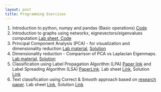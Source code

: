 ```yaml
---
layout: post
title: Programming Exercises
---
```


1. Introduction to python, numpy and pandas (Basic operations)  [Code](https://colab.research.google.com/drive/16ox0uKrTIH8nPzlRiW38VZBcKljgbRSm?usp=drive_link)
2. Introduction to graphs using networkx, eignevectors/eigenvalues computation <a href="./Graph Mining CSF426-Lab 2.pdf" target="_blank"> Lab sheet, </a> [Code](https://colab.research.google.com/drive/1RxYVackN06v3grIfimR-lynmg465cRBh?usp=drive_link)
3. Principal Component Analysis (PCA) - for visualization and dimensionality reduction [Lab material](https://drive.google.com/file/d/1vagy6Jtfcm30C9ZH1aA1dWDbSxCVW1Sp/view?usp=drive_link), [Solution](https://colab.research.google.com/drive/1DLgQOt6_f2B5YB7_nPwjNcipG3k4yEr3#scrollTo=qb-y1yrk8q3L)
4. Dimensionality reduction - Comparison of PCA vs Laplacian Eigenmaps. [Lab material](https://drive.google.com/file/d/11ovahVEaBrrY1OaPkPHXordTL1wUdtj6/view?usp=drive_link), [Solution](https://drive.google.com/file/d/1XC1O1ZBp2pXvD8DvQ6UAAGdF7QnWB2TY/view?usp=drive_link)
5. Classification using Label Propagation Algorithm (LPA) [Paper link](https://citeseerx.ist.psu.edu/document?repid=rep1&type=pdf&doi=8a6a114d699824b678325766be195b0e7b564705) and Label Spreading Algorithm (LSA) [PaperLink](https://proceedings.neurips.cc/paper_files/paper/2003/file/87682805257e619d49b8e0dfdc14affa-Paper.pdf). Lab sheet [Link](https://drive.google.com/file/d/1dCTK6e3pcGn9AdgtoJV-4kf8tTX-7L6A/view?usp=sharing), Solution [Link](https://colab.research.google.com/drive/1Ga3aayQcq9Hw7-_8reOdtWrDw6FNfOku?usp=drive_link)
6. Text classification using Correct & Smooth approach based on [research paper](https://arxiv.org/pdf/2010.13993). Lab sheet [Link](https://drive.google.com/file/d/18Vk3OKHrKlCOb1T31rh99d5oNN2tdYBZ/view?usp=sharing), Solution [Link]()

<!--
4. Introduction to graphs using networkx, eignevectors/eigenvalues computation <a href="./l1.pdf" target="_blank"> Lab sheet, </a> [Code](https://colab.research.google.com/drive/1u0D63QsAp1eq8OdvhYxmzHLx8qGwq67b)
5. Graph laplacian and connected components <a href="./l2.pdf" target="_blank">Lab sheet</a>, [Code](https://colab.research.google.com/drive/1pt1MbCUynFPaXQ4HuzU45510BJB_F7_v)
6. Pagerank and teleportation <a href="./l3.pdf" target="_blank">Lab sheet</a>, [Code](https://colab.research.google.com/drive/1KIvKkA4m1yZXdV3szFI-mx2S2mc5mmGK)
7. Non-linear data generation <a href="./l4.pdf" target="_blank">Lab sheet</a>, [Code](https://colab.research.google.com/drive/1Xkx_Tgh4yhHuKc44U6p5oln7F80Cglh9)
8. Similarity graphs using k-NN <a href="./l5.pdf" target="_blank">Lab sheet</a>, [Code](https://colab.research.google.com/drive/1UQ1wC42IZrQbePI1Eg17LnYOAR751RYi)
9. Node class prediction using label spreading <a href="./l6.pdf" target="_blank">Lab sheet</a>, [Code](https://colab.research.google.com/drive/1XZZCmjVUX1rV00V9G6Yc9Ul9rXDFCT1Y)
10. Node class prediction using label propagation <a href="./l7.pdf" target="_blank">Lab sheet</a>, [Code](https://colab.research.google.com/drive/15n1PZslwjG7UwNHJa0r1uYOy-U4SFIPy)
11. Spectral vs Girvan Newman Clustering [Code](https://drive.google.com/file/d/1BDQAzGhpMiD-tmhYE0x2BJwuTxv5gnhq/view?usp=drive_link)
12. Feature learning with Laplacian Eigenmap [Code](https://colab.research.google.com/drive/1z8i7trlTlQp4YCLPfDeljtoEoj1vZANT)
13. Multi-relational graph encoder-decoder <a href="./l10.pdf" target="_blank">Lab sheet</a>, [Code](https://colab.research.google.com/drive/1ucLN3ba90ouIS6lY9KbVaiz6FaTP4QzM)
-->
